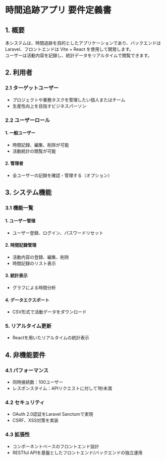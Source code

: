 # 時間追跡アプリ 要件定義書

## 1. 概要

本システムは、時間追跡を目的としたアプリケーションであり、バックエンドは Laravel、フロントエンドは Vite + React を使用して開発します。  
ユーザーは活動内容を記録し、統計データをリアルタイムで閲覧できます。

## 2. 利用者

### 2.1 ターゲットユーザー

- プロジェクトや業務タスクを管理したい個人またはチーム
- 生産性向上を目指すビジネスパーソン

### 2.2 ユーザーロール

#### 1. 一般ユーザー

- 時間記録、編集、削除が可能
- 活動統計の閲覧が可能

#### 2. 管理者

- 全ユーザーの記録を確認・管理する（オプション）

## 3. システム機能

### 3.1 機能一覧

#### 1. ユーザー管理

- ユーザー登録、ログイン、パスワードリセット

#### 2. 時間記録管理

- 活動内容の登録、編集、削除
- 時間記録のリスト表示

#### 3. 統計表示

- グラフによる時間分析

#### 4. データエクスポート

- CSV形式で活動データをダウンロード

### 5. リアルタイム更新

- Reactを用いたリアルタイムの統計表示

## 4. 非機能要件

### 4.1 パフォーマンス

- 同時接続数：100ユーザー
- レスポンスタイム：APIリクエストに対して1秒未満

### 4.2 セキュリティ

- OAuth 2.0認証をLaravel Sanctumで実現
- CSRF、XSS対策を実装

### 4.3 拡張性

- コンポーネントベースのフロントエンド設計
- RESTful APIを基盤としたフロントエンド/バックエンドの独立運用
